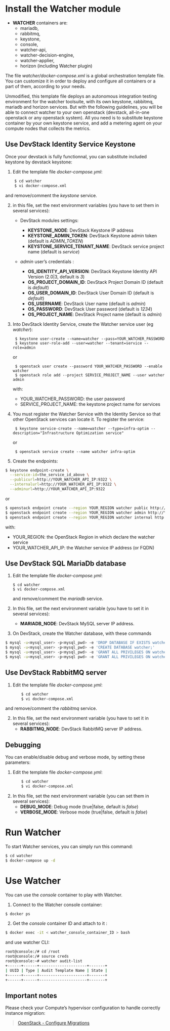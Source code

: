 Install the Watcher module
==========================
- __WATCHER__ containers are:
     -   mariadb,
     -   rabbitmq,
     -   keystone,
     -   console,
     -   watcher-api,
     -   watcher-decision-engine,
     -   watcher-applier,
     -   horizon (including Watcher plugin)


The file *watcher/docker-compose.xml* is a global orchestration template file. You can customize it in order to deploy and configure all containers or a part of them, according to your needs.

Unmodified, this template file deploys an autonomous integration testing environment for the watcher toolsuite, with its own keystone, rabbitmq, mariadb and horizon services. But with the following guidelines, you will be able to connect watcher to your own openstack (devstack, all-in-one openstack or any openstack system). All you need is to substitute keystone container by your own keystone service, and add a metering agent on your compute nodes that collects the metrics.

Use DevStack Identity Service Keystone
--------------------------------------
Once your devstack is fully functionnal, you can substitute included keystone by devstack keystone:

1. Edit the template file *docker-compose.yml*:
```sh
    $ cd watcher
    $ vi docker-compose.xml
```
   and remove/comment the *keystone* service.

2. in this file, set the next environment variables (you have to set them in several services): 
   -   DevStack modules settings:
       -   **KEYSTONE\_NODE**: DevStack Keystone IP address
       -   **KEYSTONE\_ADMIN\_TOKEN**: DevStack Keystone admin token (default is *ADMIN\_TOKEN*)
       -   **KEYSTONE\_SERVICE\_TENANT\_NAME**: DevStack service project name (default is *service*)

   -   *admin* user’s credentials :

       -   **OS\_IDENTITY\_API\_VERSION**: DevStack Keystone Identity API Version (2.0|3, default is *3*)
       -   **OS\_PROJECT\_DOMAIN\_ID**: DevStack Project Domain ID (default is *default*)
       -   **OS\_USER\_DOMAIN\_ID**: DevStack User Domain ID (default is *default*)
       -   **OS\_USERNAME**: DevStack User name (default is *admin*)
       -   **OS\_PASSWORD**: DevStack User password (default is *1234*)
       -   **OS\_PROJECT\_NAME**: DevStack Project name (default is *admin*)

3. Into DevStack Identity Service, create the Watcher service user (eg *watcher*): 

        $ keystone user-create --name=watcher --pass=YOUR_WATCHER_PASSWORD 
        $ keystone user-role-add --user=watcher --tenant=service --role=admin

      or

        $ openstack user create --password YOUR_WATCHER_PASSWORD --enable watcher
        $ openstack role add --project SERVICE_PROJECT_NAME --user watcher admin
     
   with:
   - YOUR_WATCHER_PASSWORD: the user password
   - SERVICE_PROJECT_NAME: the keystone project name for services

4. You must register the Watcher Service with the Identity Service so that other OpenStack services can locate it. To register the service:

        $ keystone service-create --name=watcher --type=infra-optim --description="Infrastructure Optimization service"

      or 

        $ openstack service create --name watcher infra-optim 

5. Create the endpoints:
```sh
$ keystone endpoint-create \
  --service-id=the_service_id_above \
  --publicurl=http://YOUR_WATCHER_API_IP:9322 \
  --internalurl=http://YOUR_WATCHER_API_IP:9322 \
  --adminurl=http://YOUR_WATCHER_API_IP:9322
```          
or
```sh
$ openstack endpoint create --region YOUR_REGION watcher public http://YOUR_WATCHER_API_IP:9322 enal
$ openstack endpoint create --region YOUR_REGION watcher admin http://YOUR_WATCHER_API_IP:9322
$ openstack endpoint create --region YOUR_REGION watcher internal http://YOUR_WATCHER_API_IP:9322
```
   with:
   - YOUR_REGION: the OpenStack Region in which declare the watcher service
   - YOUR_WATCHER_API_IP: the Watcher service IP address (or FQDN)

Use DevStack SQL MariaDb database
---------------------------------

1. Edit the template file *docker-compose.yml*:

       $ cd watcher
       $ vi docker-compose.xml

   and remove/comment the *mariadb* service.


2. In this file, set the next environment variable (you have to set it in several services): 
      -   **MARIADB\_NODE**: DevStack MySQL server IP address.

3. On DevStack, create the Watcher database, with these commands
```sh
$ mysql -u<mysql_user> -p<mysql_pwd> -e 'DROP DATABASE IF EXISTS watcher;'
$ mysql -u<mysql_user> -p<mysql_pwd> -e 'CREATE DATABASE watcher;'
$ mysql -u<mysql_user> -p<mysql_pwd> -e 'GRANT ALL PRIVILEGES ON watcher.* TO "watcher"@"localhost" IDENTIFIED BY "watcher";'
$ mysql -u<mysql_user> -p<mysql pwd> -e 'GRANT ALL PRIVILEGES ON watcher.* TO "watcher"@"%" IDENTIFIED BY "watcher";'
```


Use DevStack RabbitMQ server
----------------------------

1. Edit the template file *docker-compose.yml*:
```sh
       $ cd watcher
       $ vi docker-compose.xml
```
   and remove/comment the *rabbitmq* service.


2. In this file, set the next environment variable (you have to set it in several services): 
      -   **RABBITMQ\_NODE**: DevStack RabbitMQ server IP address.

Debugging
---------

You can enable/disable debug and verbose mode, by setting these parameters:

1. Edit the template file *docker-compose.yml*:
```sh
       $ cd watcher
       $ vi docker-compose.xml
```
2. In this file, set the next environment variable (you can set them in several services): 
      -   **DEBUG\_MODE**: Debug mode (true|false, default is *false*)
      -   **VERBOSE\_MODE**: Verbose mode (true|false, default is *false*)

Run Watcher
===========
To start Watcher services, you can simply run this command: 
```sh
$ cd watcher
$ docker-compose up -d
```

Use Watcher
===========

You can use the *console* container to play with Watcher.

1. Connect to the Watcher console container:
```sh
$ docker ps
```

2. Get the *console* container ID and attach to it :
```sh
$ docker exec -it < watcher_console_container_ID > bash
```
   and use watcher CLI:
```sh
root@console:/# cd /root
root@console:/# source creds
root@console:~# watcher audit-list
+------+------+---------------------+-------+
| UUID | Type | Audit Template Name | State |
+------+------+---------------------+-------+
+------+------+---------------------+-------+
```
Important notes
---------------

Please check your Compute’s hypervisor configuration to handle correctly
instance migration:

> [OpenStack - Configure Migrations]

  [OpenStack - Configure Migrations]: http://docs.openstack.org/admin-guide-cloud/content/section_configuring-compute-migrations.html


